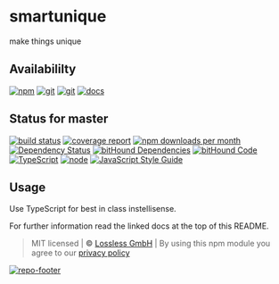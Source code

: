 # smartunique

make things unique

## Availabililty

[![npm](https://pushrocks.gitlab.io/assets/repo-button-npm.svg)](https://www.npmjs.com/package/smartunique)
[![git](https://pushrocks.gitlab.io/assets/repo-button-git.svg)](https://GitLab.com/pushrocks/smartunique)
[![git](https://pushrocks.gitlab.io/assets/repo-button-mirror.svg)](https://github.com/pushrocks/smartunique)
[![docs](https://pushrocks.gitlab.io/assets/repo-button-docs.svg)](https://pushrocks.gitlab.io/smartunique/)

## Status for master

[![build status](https://GitLab.com/pushrocks/smartunique/badges/master/build.svg)](https://GitLab.com/pushrocks/smartunique/commits/master)
[![coverage report](https://GitLab.com/pushrocks/smartunique/badges/master/coverage.svg)](https://GitLab.com/pushrocks/smartunique/commits/master)
[![npm downloads per month](https://img.shields.io/npm/dm/smartunique.svg)](https://www.npmjs.com/package/smartunique)
[![Dependency Status](https://david-dm.org/pushrocks/smartunique.svg)](https://david-dm.org/pushrocks/smartunique)
[![bitHound Dependencies](https://www.bithound.io/github/pushrocks/smartunique/badges/dependencies.svg)](https://www.bithound.io/github/pushrocks/smartunique/master/dependencies/npm)
[![bitHound Code](https://www.bithound.io/github/pushrocks/smartunique/badges/code.svg)](https://www.bithound.io/github/pushrocks/smartunique)
[![TypeScript](https://img.shields.io/badge/TypeScript-2.x-blue.svg)](https://nodejs.org/dist/latest-v6.x/docs/api/)
[![node](https://img.shields.io/badge/node->=%206.x.x-blue.svg)](https://nodejs.org/dist/latest-v6.x/docs/api/)
[![JavaScript Style Guide](https://img.shields.io/badge/code%20style-standard-brightgreen.svg)](http://standardjs.com/)

## Usage

Use TypeScript for best in class instellisense.

For further information read the linked docs at the top of this README.

> MIT licensed | **&copy;** [Lossless GmbH](https://lossless.gmbh)
> | By using this npm module you agree to our [privacy policy](https://lossless.gmbH/privacy.html)

[![repo-footer](https://pushrocks.gitlab.io/assets/repo-footer.svg)](https://push.rocks)
